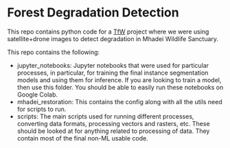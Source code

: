 # Forest Degradation Detection

This repo contains python code for a [TfW](https://www.techforwildlife.com/) project where we were using satellite+drone images to detect 
degradation in Mhadei Wildlife Sanctuary.

This repo contains the following:
* jupyter_notebooks: Jupyter notebooks that were used for particular processes, in particular, for training
the final instance segmentation models and using them for inference. If you are looking to train a model, 
then use this folder. You should be able to easily run these notebooks on Google Colab.
* mhadei_restoration: This contains the config along with all the utils need for scripts to run.
* scripts: The main scripts used for running different processes, converting data formats, processing
vectors and rasters, etc. These should be looked at for anything related to processing of data. They contain
most of the final non-ML usable code.